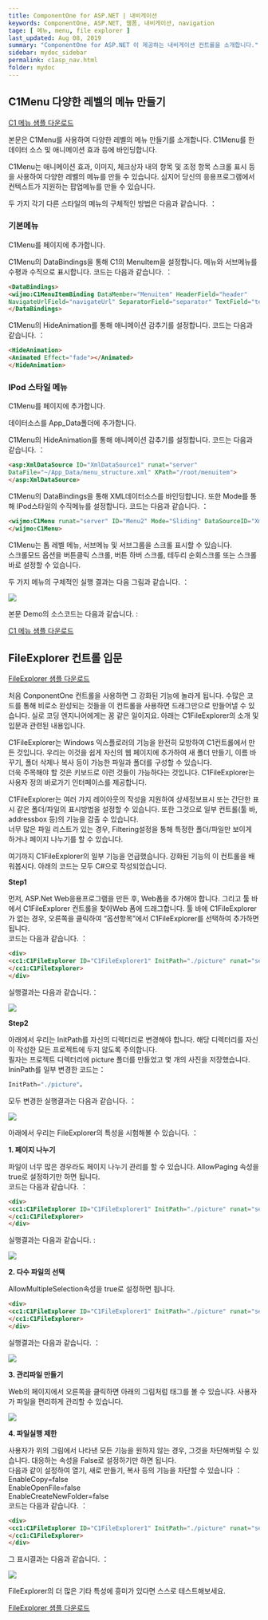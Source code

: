 ```yaml
---
title: ComponentOne for ASP.NET | 내비게이션
keywords: ComponentOne, ASP.NET, 웹폼, 내비게이션, navigation
tage: [ 메뉴, menu, file explorer ]
last_updated: Aug 08, 2019
summary: "ComponentOne for ASP.NET 이 제공하는 내비게이션 컨트롤을 소개합니다."
sidebar: mydoc_sidebar
permalink: c1asp_nav.html
folder: mydoc
---
```



## C1Menu 다양한 레벨의 메뉴 만들기

[C1 메뉴 샘플 다운로드](https://www.grapecity.co.kr/files/C1/Samples/C1ASP.NET/C1Menu.zip)

본문은 C1Menu를 사용하여 다양한 레벨의 메뉴 만들기를 소개합니다. C1Menu를 한 데이터 소스 및 애니메이션 효과 등에 바인딩합니다.

C1Menu는 애니메이션 효과, 이미지, 체크상자 내의 항목 및 조정 항목 스크롤 표시 등을 사용하여 다양한 레벨의 메뉴를 만들 수 있습니다. 심지어 당신의 응용프로그램에서 컨텍스트가 지원하는 팝업메뉴를 만들 수 있습니다.

두 가지 각기 다른 스타일의 메뉴의 구체적인 방법은 다음과 같습니다. ：

  

### 기본메뉴

C1Menu를 페이지에 추가합니다.

C1Menu의 DataBindings을 통해 C1의 MenuItem을 설정합니다. 메뉴와 서브메뉴를 수평과 수직으로 표시합니다. 코드는 다음과 같습니다. ：

  

```html
<DataBindings>
<wijmo:C1MenuItemBinding DataMember="Menuitem" HeaderField="header" 
NavigateUrlField="navigateUrl" SeparatorField="separator" TextField="text" />
</DataBindings>
```

C1Menu의 HideAnimation를 통해 애니메이션 감추기를 설정합니다. 코드는 다음과 같습니다. ：

```html
<HideAnimation>
<Animated Effect="fade"></Animated>
</HideAnimation>
```

### IPod 스타일 메뉴

C1Menu를 페이지에 추가합니다.

데이터소스를 App_Data폴더에 추가합니다.

C1Menu의 HideAnimation를 통해 애니메이션 감추기를 설정합니다. 코드는 다음과 같습니다. ：

```html
<asp:XmlDataSource ID="XmlDataSource1" runat="server" 
DataFile="~/App_Data/menu_structure.xml" XPath="/root/menuitem">
</asp:XmlDataSource>
```

C1Menu의 DataBindings을 통해 XML데이터소스를 바인딩합니다. 또한 Mode를 통해 IPod스타일의 수직메뉴를 설정합니다. 코드는 다음과 같습니다. ：

```html
<wijmo:C1Menu runat="server" ID="Menu2" Mode="Sliding" DataSourceID="XmlDataSource1">
</wijmo:C1Menu>
```

C1Menu는 톱 레벨 메뉴, 서브메뉴 및 서브그룹을 스크롤 표시할 수 있습니다.  
스크롤모드 옵션을 버튼클릭 스크롤, 버튼 하버 스크롤, 테두리 순회스크롤 또는 스크롤 바로 설정할 수 있습니다.

두 가지 메뉴의 구체적인 실행 결과는 다음 그림과 같습니다. ：

![](https://www.grapecity.co.kr/images/training/c1/tc2-1-1.gif)

본문 Demo의 소스코드는 다음과 같습니다. :

[C1 메뉴 샘플 다운로드](https://www.grapecity.co.kr/files/C1/Samples/C1ASP.NET/C1Menu.zip)


## FileExplorer 컨트롤 입문

[FileExplorer 샘플 다운로드](https://www.grapecity.co.kr/files/C1/Samples/C1ASP.NET/TextC1FileExplorer.zip)

처음  ConponentOne  컨트롤을 사용하면 그 강화된 기능에 놀라게 됩니다. 수많은 코드를 통해 비로소 완성되는 것들을 이 컨트롤을 사용하면 드래그만으로 만들어낼 수 있습니다. 실로 코딩 엔지니어에게는 꿈 같은 일이지요. 아래는  C1FileExplorer의 소개 및 입문과 관련된 내용입니다.

  

C1FileExplorer는 Windows 익스플로러의 기능을 완전히 모방하여 C1컨트롤에서 만든 것입니다. 우리는 이것을 쉽게 자신의 웹 페이지에 추가하여 새 폴더 만들기, 이름 바꾸기, 폴더 삭제나 복사 등이 가능한 파일과 폴더를 구성할 수 있습니다.  
더욱 주목해야 할 것은 키보드로 이런 것들이 가능하다는 것입니다.  C1FileExplorer는 사용자 정의 바로가기 인터페이스를 제공합니다.

C1FileExplorer는 여러 가지 레이아웃의 작성을 지원하여 상세정보표시 또는 간단한 표시 같은 폴더/파일의 표시방법을 설정할 수 있습니다. 또한 그것으로 일부 컨트롤(툴 바, addressbox 등)의 기능을 감출 수 있습니다.  
너무 많은 파일 리스트가 있는 경우,  Filtering설정을 통해 특정한 폴더/파일만 보이게 하거나 페이지 나누기를 할 수 있습니다.

  

여기까지  C1FileExplorer의 일부 기능을 언급했습니다. 강화된 기능의 이 컨트롤을 배워봅시다. 아래의 코드는 모두 C#으로 작성되었습니다.

  

**Step1**

먼저, ASP.Net Web응용프로그램을 만든 후, Web폼을 추가해야 합니다. 그리고 툴 바에서 C1FileExplorer 컨트롤을 찾아Web 폼에 드래그합니다. 툴 바에 C1FileExplorer 가 없는 경우, 오른쪽을 클릭하여 “옵션항목”에서 C1FileExplorer를 선택하여 추가하면 됩니다.  
코드는 다음과 같습니다. ：

```html
<div>
<cc1:C1FileExplorer ID="C1FileExplorer1" InitPath="./picture" runat="server">
</cc1:C1FileExplorer>
</div>
```

실행결과는 다음과 같습니다.：

![](https://www.grapecity.co.kr/images/training/c1/tc2-2-1.png)

  

**Step2**

아래에서 우리는 InitPath를 자신의 디렉터리로 변경해야 합니다. 해당 디렉터리를 자신이 작성한 모든 프로젝트에 두지 않도록 주의합니다.  
필자는 프로젝트 디렉터리에 picture 폴더를 만들었고 몇 개의 사진을 저장했습니다. IninPath를 일부 변경한 코드는：

```csharp
InitPath="./picture"。
```

모두 변경한 실행결과는 다음과 같습니다. ：

![](https://www.grapecity.co.kr/images/training/c1/tc2-2-2.png)

  

아래에서 우리는 FileExplorer의 특성을 시험해볼 수 있습니다. ：

  

**1. 페이지 나누기**

파일이 너무 많은 경우라도 페이지 나누기 관리를 할 수 있습니다. AllowPaging 속성을 true로 설정하기만 하면 됩니다.  
코드는 다음과 같습니다. ：

```html
<div>
<cc1:C1FileExplorer ID="C1FileExplorer1" InitPath="./picture" runat="server" AllowPaging = true PageSize=5>
</cc1:C1FileExplorer>
</div>
```

실행결과는 다음과 같습니다. :

![](https://www.grapecity.co.kr/images/training/c1/tc2-2-3.png)

  

**2. 다수 파일의 선택**

AllowMultipleSelection속성을 true로 설정하면 됩니다.

```html
<div>
<cc1:C1FileExplorer ID="C1FileExplorer1" InitPath="./picture" runat="server" AllowMultipleSelection="true">
</cc1:C1FileExplorer>
</div>
```

실행결과는 다음과 같습니다. ：

![](https://www.grapecity.co.kr/images/training/c1/tc2-2-4.png)

  

**3. 관리파일 만들기**

Web의 페이지에서 오른쪽을 클릭하면 아래의 그림처럼 태그를 볼 수 있습니다. 사용자가 파일을 편리하게 관리할 수 있습니다.

![](https://www.grapecity.co.kr/images/training/c1/tc2-2-5.png)

  

**4. 파일실행 제한**

사용자가 위의 그림에서 나타낸 모든 기능을 원하지 않는 경우, 그것을 차단해버릴 수 있습니다. 대응하는 속성을 False로 설정하기만 하면 됩니다.  
다음과 같이 설정하여 열기, 새로 만들기, 복사 등의 기능을 차단할 수 있습니다 ：  
EnableCopy=false  
EnableOpenFile=false  
EnableCreateNewFolder=false  
코드는 다음과 같습니다. ：

```html
<div>
<cc1:C1FileExplorer ID="C1FileExplorer1" InitPath="./picture" runat="server" AllowMultipleSelection="true" EnableCopy=false EnableOpenFile=false EnableCreateNewFolder=false>
</cc1:C1FileExplorer>
</div>
```

그 표시결과는 다음과 같습니다. ：

![](https://www.grapecity.co.kr/images/training/c1/tc2-2-6.png)

  

FileExplorer의 더 많은 기타 특성에 흥미가 있다면 스스로 테스트해보세요.

[FileExplorer 샘플 다운로드](https://www.grapecity.co.kr/files/C1/Samples/C1ASP.NET/TextC1FileExplorer.zip)